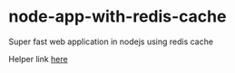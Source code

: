 # node-app-with-redis-cache
Super fast web application in nodejs using redis cache

<!-- docker run --name redis -p 6379:6379 -d redis  -->

Helper link [here](https://blog.manifold.co/build-super-fast-apps-in-node-js-using-redis-cache-d3d55bbdc375)


